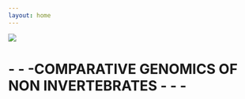 ```yaml
---
layout: home
---
```



![](https://i.imgur.com/KMVYY8O.png)  

# - - -COMPARATIVE GENOMICS OF NON INVERTEBRATES - - -

